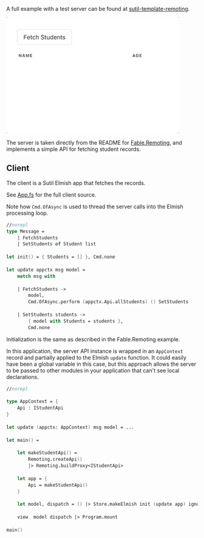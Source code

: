 A full example with a test server can be found at [sutil-template-remoting](https://github.com/davedawkins/sutil-template-remoting).

![Sutil Remoting Example](../images/sutil-remoting.gif)

The server is taken directly from the README for [Fable.Remoting](https://github.com/Zaid-Ajaj/Fable.Remoting), and implements a simple API for fetching student records.

## Client

The client is a Sutil Elmish app that fetches the records.


See [App.fs](https://github.com/davedawkins/sutil-template-remoting/blob/main/Client/src/App.fs) for the full client source.


Note how `Cmd.OfAsync` is used to thread the server calls into the Elmish processing loop.

```fs
//norepl
type Message =
    | FetchStudents
    | SetStudents of Student list

let init() = { Students = [] }, Cmd.none

let update appctx msg model =
    match msg with

    | FetchStudents ->
        model,
        Cmd.OfAsync.perform (appctx.Api.allStudents) () SetStudents

    | SetStudents students ->
        { model with Students = students },
        Cmd.none

```

Initialization is the same as described in the Fable.Remoting example.

In this application, the server API instance is wrapped in an `AppContext` record and partially applied to the Elmish `update` function. It could easily have been a global variable in this case, but this approach allows the server to be passed to other modules in your application that can't see local declarations.

```fs
//norepl

type AppContext = {
    Api : IStudentApi
}

let update (appctx: AppContext) msg model = ...

let main() =

    let makeStudentApi() =
        Remoting.createApi()
        |> Remoting.buildProxy<IStudentApi>

    let app = {
        Api = makeStudentApi()
    }

    let model, dispatch = () |> Store.makeElmish init (update app) ignore

    view  model dispatch |> Program.mount

main()
```

